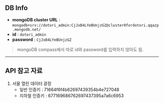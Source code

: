 ## DB Info

- **mongoDB cluster URL** : `mongodb+srv://dotori_admin:CjJxB4LYeBUnjzGZ@cluster0fordotori.qqazp.mongodb.net/`
- **id** : `dotori_admin`
- **password** : `CjJxB4LYeBUnjzGZ`

> mongoDB compass에서 따로 id와 password를 입력하지 않아도 됨.

<hr>

## API 참고 자료

1. 서울 열린 데이터 광장
   - 일반 인증키 : 71664f6f4b62697439354b4e727048
   - 지하철 인증키 : 677169686762697437395a7a6c6953

